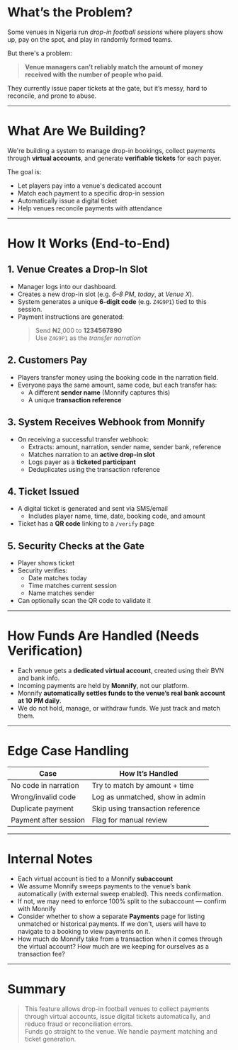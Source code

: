 # What’s the Problem?
Some venues in Nigeria run _drop-in football sessions_ where players show up, pay on the spot, and play in randomly formed teams.

But there's a problem:

> **Venue managers can’t reliably match the amount of money received with the number of people who paid.**

They currently issue paper tickets at the gate, but it’s messy, hard to reconcile, and prone to abuse.

---
# What Are We Building?
We're building a system to manage drop-in bookings, collect payments through **virtual accounts**, and generate **verifiable tickets** for each payer.

The goal is:
- Let players pay into a venue's dedicated account
- Match each payment to a specific drop-in session
- Automatically issue a digital ticket
- Help venues reconcile payments with attendance
---
# How It Works (End-to-End)

## 1. Venue Creates a Drop-In Slot
- Manager logs into our dashboard.
- Creates a new drop-in slot (e.g. _6–8 PM_, _today_, at _Venue X_).
- System generates a unique **6-digit code** (e.g. `Z4G9P1`) tied to this session.
- Payment instructions are generated:
    > Send ₦2,000 to **1234567890**  
    > Use `Z4G9P1` as the _transfer narration_
## 2. Customers Pay
- Players transfer money using the booking code in the narration field.
- Everyone pays the same amount, same code, but each transfer has:
    - A different **sender name** (Monnify captures this)
    - A unique **transaction reference**
## 3. System Receives Webhook from Monnify
- On receiving a successful transfer webhook:
    - Extracts: amount, narration, sender name, sender bank, reference
    - Matches narration to an **active drop-in slot**
    - Logs payer as a **ticketed participant**
    - Deduplicates using the transaction reference
## 4. Ticket Issued
- A digital ticket is generated and sent via SMS/email
    - Includes player name, time, date, booking code, and amount
- Ticket has a **QR code** linking to a `/verify` page
## 5. Security Checks at the Gate
- Player shows ticket
- Security verifies:
    - Date matches today
    - Time matches current session
    - Name matches sender
- Can optionally scan the QR code to validate it
---
# How Funds Are Handled (Needs Verification)
- Each venue gets a **dedicated virtual account**, created using their BVN and bank info.
- Incoming payments are held by **Monnify**, not our platform.
- Monnify **automatically settles funds to the venue’s real bank account at 10 PM daily**.
- We do not hold, manage, or withdraw funds. We just track and match them.
---
# Edge Case Handling

| Case                  | How It’s Handled                 |
| --------------------- | -------------------------------- |
| No code in narration  | Try to match by amount + time    |
| Wrong/invalid code    | Log as unmatched, show in admin  |
| Duplicate payment     | Skip using transaction reference |
| Payment after session | Flag for manual review           |

---
# Internal Notes 
- Each virtual account is tied to a Monnify **subaccount**
- We assume Monnify sweeps payments to the venue’s bank automatically (with external sweep enabled). This needs confirmation.
- If not, we may need to enforce 100% split to the subaccount — confirm with Monnify
- Consider whether to show a separate **Payments** page for listing unmatched or historical payments. If we don't, users will have to navigate to a booking to view payments on it.
- How much do Monnify take from a transaction when it comes through the virtual account? How much are we keeping for ourselves as a transaction fee?
---
# Summary
> This feature allows drop-in football venues to collect payments through virtual accounts, issue digital tickets automatically, and reduce fraud or reconciliation errors.  
> Funds go straight to the venue. We handle payment matching and ticket generation.
